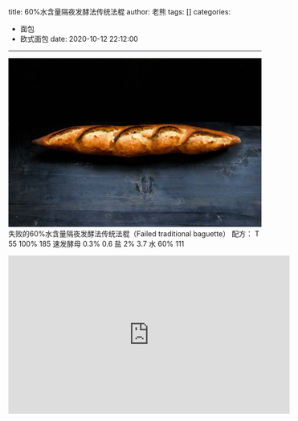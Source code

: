 title: 60%水含量隔夜发酵法传统法棍
author: 老熊
tags: []
categories:
  - 面包
  - 欧式面包
date: 2020-10-12 22:12:00
---
![](/images/pasted-13.jpg)
失败的60%水含量隔夜发酵法传统法棍（Failed traditional baguette）
配方：
T 55          100%             185
速发酵母    0.3%              0.6
盐             2%                3.7
水             60%              111

<iframe width="560" height="315" src="https://www.youtube.com/embed/j0JyxoC80j8" frameborder="0" allow="accelerometer; autoplay; clipboard-write; encrypted-media; gyroscope; picture-in-picture" allowfullscreen></iframe>